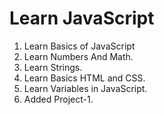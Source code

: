 # Learn JavaScript

1. Learn Basics of JavaScript
2. Learn Numbers And Math.
3. Learn Strings.
4. Learn Basics HTML and CSS.
5. Learn Variables in JavaScript.
6. Added Project-1.
